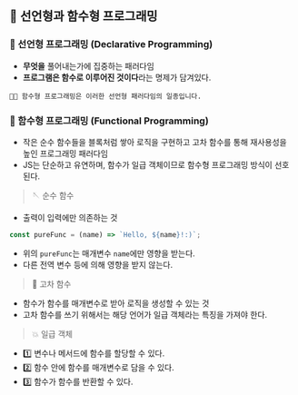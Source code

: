 ## 🌟 선언형과 함수형 프로그래밍

### 💫 선언형 프로그래밍 (Declarative Programming)

- **무엇을** 풀어내는가에 집중하는 패러다임
- **프로그램은 함수로 이루어진 것이다**라는 명제가 담겨있다.

```
👩‍🏫 함수형 프로그래밍은 이러한 선언형 패러다임의 일종입니다.
```

### 💫 함수형 프로그래밍 (Functional Programming)

- 작은 순수 함수들을 블록처럼 쌓아 로직을 구현하고 고차 함수를 통해 재사용성을 높인 프로그래밍 패러다임
- JS는 단순하고 유연하며, 함수가 일급 객체이므로 함수형 프로그래밍 방식이 선호된다.

> 🪡 순수 함수

- 출력이 입력에만 의존하는 것

```js
const pureFunc = (name) => `Hello, ${name}!:)`;
```

- 위의 `pureFunc`는 매개변수 `name`에만 영향을 받는다.
- 다른 전역 변수 등에 의해 영향을 받지 않는다.

> 🧶 고차 함수

- 함수가 함수를 매개변수로 받아 로직을 생성할 수 있는 것
- 고차 함수를 쓰기 위해서는 해당 언어가 일급 객체라는 특징을 가져야 한다.

> 💥 일급 객체

- 1️⃣ 변수나 메서드에 함수를 할당할 수 있다.
- 2️⃣ 함수 안에 함수를 매개변수로 담을 수 있다.
- 3️⃣ 함수가 함수를 반환할 수 있다.
